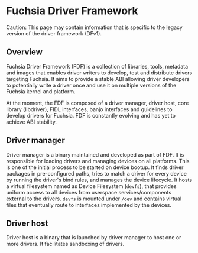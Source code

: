 # Fuchsia Driver Framework

Caution: This page may contain information that is specific to the legacy
version of the driver framework (DFv1).

## Overview
Fuchsia Driver Framework (FDF) is a collection of libraries, tools, metadata and images that enables
driver writers to develop, test and distribute drivers targeting Fuchsia. It aims to provide a
stable ABI allowing driver developers to potentially write a driver once and use it on multiple
versions of the Fuchsia kernel and platform.

At the moment, the FDF is composed of a driver manager, driver host, core library (libdriver),
FIDL interfaces, banjo interfaces and guidelines to develop drivers for Fuchsia.
FDF is constantly evolving and has yet to achieve ABI stability.

## Driver manager

Driver manager is a binary maintained and developed as part of FDF. It is responsible for
loading drivers and managing devices on all platforms. This is one of the initial process to be started
on device bootup. It finds driver packages in pre-configured paths, tries to match a
driver for every device by running the driver's bind rules, and manages the device lifecycle.
It hosts a virtual filesystem named as Device Filesystem (`devfs`), that provides
uniform access to all devices from userspace services/components external to the drivers. `devfs`
is mounted under `/dev` and contains virtual files that eventually route to interfaces
implemented by the devices.

## Driver host

Driver host is a binary that is launched by driver manager to host one or more drivers. It
facilitates sandboxing of drivers.

